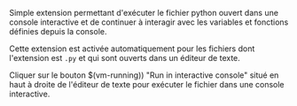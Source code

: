 Simple extension permettant d'exécuter le fichier python ouvert dans une console interactive et de continuer à interagir avec les variables et fonctions définies depuis la console.

Cette extension est activée automatiquement pour les fichiers dont l'extension est `.py` et qui sont ouverts dans un éditeur de texte.

Cliquer sur le bouton $(vm-running)) "Run in interactive console" situé en haut à droite de l'éditeur de texte pour exécuter le fichier dans une console interactive.